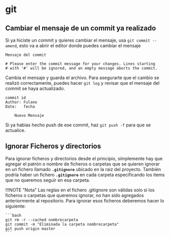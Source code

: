 # git

## Cambiar el mensaje de un commit ya realizado

Si ya hiciste un commit y quieres cambiar el mensaje, usa `git commit --amend`, esto va a abrir el editor donde puedes cambiar el mensaje

```
Mensaje del commit

# Please enter the commit message for your changes. Lines starting
# with '#' will be ignored, and an empty message aborts the commit.
```

Cambia el mensaje y guarda el archivo. Para asegurarte que el cambio se realizó correctamente, puedes hacer `git log` y revisar que el mensaje del commit se haya actualizado.

```
commit id
Author: Fulano
Date:   fecha

    Nuevo Mensaje
```

Si ya habías hecho push de ese commit, haz `git push -f` para que se actualice.

## Ignorar Ficheros y directorios

Para ignorar ficheros y directorios desde el principio, símplemente hay que agregar el patrón o nombre de ficheros o carpetas que se quieren ignorar en un fichero llamado **`.gitignore`** ubicado en la raiz del proyecto. También podría haber un fichero **`.gitignore`** en cada carpeta especificando los items que no queremos seguir en esa carpeta.

!!!NOTE "Nota"
    Las reglas en el fichero .gitignore son válidas solo si los ficheros o carpetas que queremos ignorar, no han sido agregados anteriormente al repositorio. Para ignorar esos ficheros deberemos hacer lo siguiente:

    ```bash
    git rm -r --cached nombrecarpeta
    git commit -m "Eliminada la carpeta nombrecarpeta" 
    git push origin master
    ```